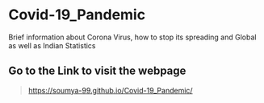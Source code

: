 # Covid-19_Pandemic
Brief information about Corona Virus, how to stop its spreading and Global as well as Indian Statistics
## Go to the Link to visit the webpage
> https://soumya-99.github.io/Covid-19_Pandemic/

